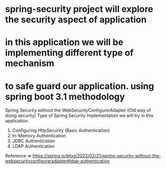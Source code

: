 # spring-security project will explore the security aspect of application
# in this application we will be implementing different type of mechanism 
# to safe guard our application. using spring boot 3.1 methodology

Spring Security without the WebSecurityConfigurerAdapter (Old way of doing security)
Type of Spring Security Implementation we will try in this application.

1. Configuring HttpSecurity (Basic Authentication)
2. In-Memory Authentication
3. JDBC Authentication
4. LDAP Authentication


Reference => https://spring.io/blog/2022/02/21/spring-security-without-the-websecurityconfigureradapter#ldap-authentication